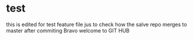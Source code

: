 # test
this is edited for test feature file jus to check how the salve repo merges to master after commiting
Bravo welcome to GIT HUB
